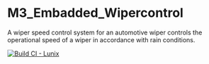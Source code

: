 # M3_Embadded_Wipercontrol
A wiper speed control system for an automotive wiper controls the operational speed of a wiper in accordance with rain conditions.

[![Build CI - Lunix](https://github.com/Sreenivas0706/M3_Embadded_Wipercontrol/actions/workflows/Build.yml/badge.svg)](https://github.com/Sreenivas0706/M3_Embadded_Wipercontrol/actions/workflows/Build.yml)
